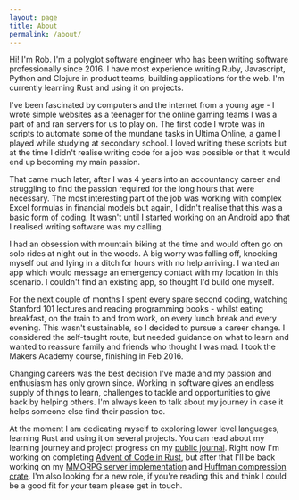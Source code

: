 ```yaml
---
layout: page
title: About
permalink: /about/
---
```


Hi! I'm Rob. I'm a polyglot software engineer who has been writing software professionally since 2016. I have most experience writing Ruby, Javascript, Python and Clojure in product teams, building applications for the web. I'm currently learning Rust and using it on projects.

I've been fascinated by computers and the internet from a young age - I wrote simple websites as a teenager for the online gaming teams I was a part of and ran servers for us to play on. The first code I wrote was in scripts to automate some of the mundane tasks in Ultima Online, a game I played while studying at secondary school. I loved writing these scripts but at the time I didn't realise writing code for a job was possible or that it would end up becoming my main passion.

That came much later, after I was 4 years into an accountancy career and struggling to find the passion required for the long hours that were necessary. The most interesting part of the job was working with complex Excel formulas in financial models but again, I didn't realise that this was a basic form of coding. It wasn't until I started working on an Android app that I realised writing software was my calling.

I had an obsession with mountain biking at the time and would often go on solo rides at night out in the woods. A big worry was falling off, knocking myself out and lying in a ditch for hours with no help arriving. I wanted an app which would message an emergency contact with my location in this scenario. I couldn't find an existing app, so thought I'd build one myself.

For the next couple of months I spent every spare second coding, watching Stanford 101 lectures and reading programming books - whilst eating breakfast, on the train to and from work, on every lunch break and every evening. This wasn't sustainable, so I decided to pursue a career change. I considered the self-taught route, but needed guidance on what to learn and wanted to reassure family and friends who thought I was mad. I took the Makers Academy course, finishing in Feb 2016.

Changing careers was the best decision I've made and my passion and enthusiasm has only grown since. Working in software gives an endless supply of things to learn, challenges to tackle and opportunities to give back by helping others. I'm always keen to talk about my journey in case it helps someone else find their passion too.

At the moment I am dedicating myself to exploring lower level languages, learning Rust and using it on several projects. You can read about my learning journey and project progress on my [public journal](/). Right now I'm working on completing [Advent of Code in Rust](https://github.com/thisdotrob/advent-of-code-2023), but after that I'll be back working on my [MMORPG server implementation](https://github.com/thisdotrob/rust-uo-server) and [Huffman compression crate](https://github.com/thisdotrob/rust_huffman_compression). I'm also looking for a new role, if you're reading this and think I could be a good fit for your team please get in touch.
